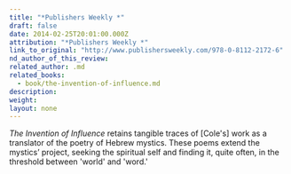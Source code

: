 ```yaml
---
title: "*Publishers Weekly *"
draft: false
date: 2014-02-25T20:01:00.000Z
attribution: "*Publishers Weekly *"
link_to_original: "http://www.publishersweekly.com/978-0-8112-2172-6"
nd_author_of_this_review:
related_author: .md
related_books:
  - book/the-invention-of-influence.md
description:
weight:
layout: none
---
```

*The Invention of Influence* retains tangible traces of [Cole's] work as a translator of the poetry of Hebrew mystics. These poems extend the mystics’ project, seeking the spiritual self and finding it, quite often, in the threshold between 'world' and 'word.'

